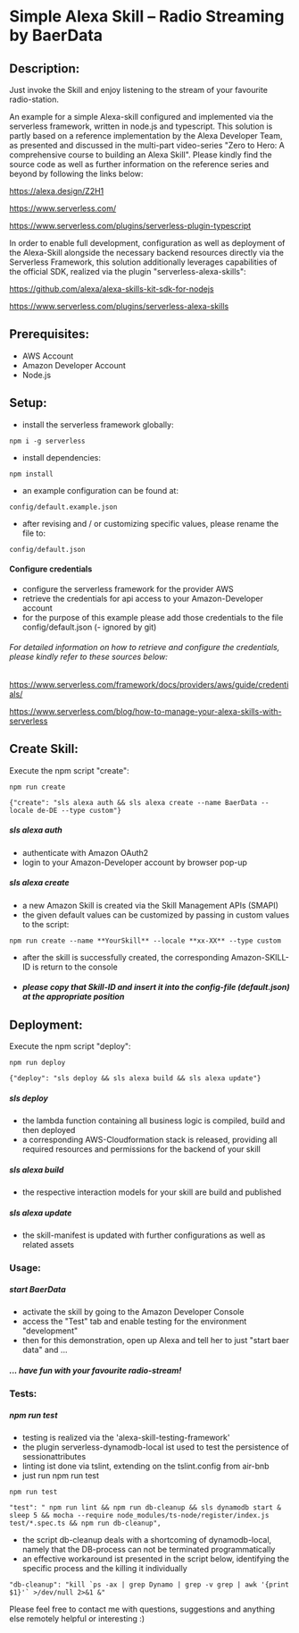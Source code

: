# Simple Alexa Skill – Radio Streaming by BaerData

## Description:

Just invoke the Skill and enjoy listening to the stream of your favourite radio-station.

An example for a simple Alexa-skill configured and implemented via the serverless framework, written in node.js and typescript. 
 This solution is partly based on a reference implementation by the Alexa Developer Team, as presented and discussed 
 in the multi-part video-series "Zero to Hero: A comprehensive course to building an Alexa Skill". Please kindly find the source code as well as further information on the reference series and beyond by following the links below:

 https://alexa.design/Z2H1
 
 https://www.serverless.com/
 
 https://www.serverless.com/plugins/serverless-plugin-typescript

In order to enable full development, configuration as well as deployment of the  Alexa-Skill alongside the necessary backend resources directly via the Serverless Framework,
this solution additionally leverages capabilities of the official SDK, realized via the plugin "serverless-alexa-skills": 

https://github.com/alexa/alexa-skills-kit-sdk-for-nodejs

https://www.serverless.com/plugins/serverless-alexa-skills
	


## Prerequisites:
- AWS Account
- Amazon Developer Account
- Node.js



## Setup:

- install the serverless framework globally:
```
npm i -g serverless
``` 
- install dependencies:

```
npm install
``` 
- an example configuration can be found at:
 ```
config/default.example.json
```
- after revising and / or customizing specific values, please rename the file to: 
 ```
config/default.json
 ```
#### Configure credentials

- configure the serverless framework for the provider AWS
- retrieve the credentials for api access to your Amazon-Developer account
- for the purpose of this example please add those credentials to the file config/default.json (- ignored by git)
 
###### For detailed information on how to retrieve and configure the credentials, please kindly refer to these sources below: 
https://www.serverless.com/framework/docs/providers/aws/guide/credentials/

https://www.serverless.com/blog/how-to-manage-your-alexa-skills-with-serverless

   



## Create Skill:
Execute the npm script "create":
```
npm run create  
```

```
{"create": "sls alexa auth && sls alexa create --name BaerData --locale de-DE --type custom"}
```
##### sls alexa auth
- authenticate with Amazon OAuth2
- login to your Amazon-Developer account by browser pop-up
##### sls alexa create
- a new Amazon Skill is created via the Skill Management APIs (SMAPI) 
- the given default values can be customized by passing in custom values to the script:
```
npm run create --name **YourSkill** --locale **xx-XX** --type custom
```
   
- after the skill is successfully created, the corresponding Amazon-SKILL-ID is return to the console
- ##### please copy that Skill-ID and insert it into the config-file (default.json) at the appropriate position 

## Deployment:
Execute the npm script "deploy":
```
npm run deploy
```
```
{"deploy": "sls deploy && sls alexa build && sls alexa update"}
```
##### sls deploy
- the lambda function containing all business logic is compiled, build and then deployed
- a corresponding AWS-Cloudformation stack is released, providing all required resources and permissions for the backend of your skill 
##### sls alexa build
- the respective interaction models for your skill are build and published
##### sls alexa update
- the skill-manifest is updated with further configurations as well as related assets

### Usage:
##### start BaerData
- activate the skill by going to the Amazon Developer Console
- access the "Test" tab and enable testing for the environment "development"
- then for this demonstration, open up Alexa and tell her to just "start baer data" and ...
##### ... have fun with your favourite radio-stream!

### Tests:

##### npm run test

- testing is realized via the 'alexa-skill-testing-framework'
- the plugin serverless-dynamodb-local ist used to test the persistence of sessionattributes
- linting ist done via tslint, extending on the tslint.config from air-bnb
- just run npm run test

```
npm run test
```
```
"test": " npm run lint && npm run db-cleanup && sls dynamodb start & sleep 5 && mocha --require node_modules/ts-node/register/index.js test/*.spec.ts && npm run db-cleanup",
```
- the script db-cleanup deals with a shortcoming of dynamodb-local, namely that the DB-process can not be terminated programmatically
- an effective workaround ist presented in the script below, identifying the specific process and the killing it individually
```
"db-cleanup": "kill `ps -ax | grep Dynamo | grep -v grep | awk '{print $1}'` >/dev/null 2>&1 &"
```

Please feel free to contact me with questions, suggestions and anything else remotely helpful or interesting :)